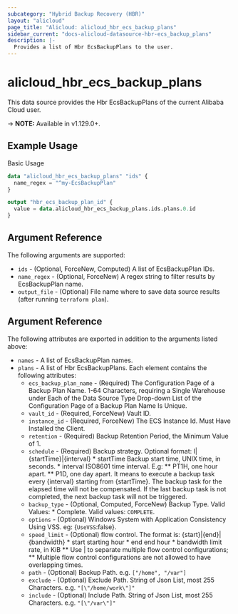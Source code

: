```yaml
---
subcategory: "Hybrid Backup Recovery (HBR)"
layout: "alicloud"
page_title: "Alicloud: alicloud_hbr_ecs_backup_plans"
sidebar_current: "docs-alicloud-datasource-hbr-ecs_backup_plans"
description: |-
  Provides a list of Hbr EcsBackupPlans to the user.
---
```


# alicloud\_hbr\_ecs\_backup\_plans

This data source provides the Hbr EcsBackupPlans of the current Alibaba Cloud user.

-> **NOTE:** Available in v1.129.0+.

## Example Usage

Basic Usage

```terraform
data "alicloud_hbr_ecs_backup_plans" "ids" {
  name_regex = "^my-EcsBackupPlan"
}

output "hbr_ecs_backup_plan_id" {
  value = data.alicloud_hbr_ecs_backup_plans.ids.plans.0.id
}           
```

## Argument Reference

The following arguments are supported:

* `ids` - (Optional, ForceNew, Computed)  A list of EcsBackupPlan IDs.
* `name_regex` - (Optional, ForceNew) A regex string to filter results by EcsBackupPlan name.
* `output_file` - (Optional) File name where to save data source results (after running `terraform plan`).

## Argument Reference

The following attributes are exported in addition to the arguments listed above:

* `names` - A list of EcsBackupPlan names.
* `plans` - A list of Hbr EcsBackupPlans. Each element contains the following attributes:
	* `ecs_backup_plan_name` - (Required) The Configuration Page of a Backup Plan Name. 1-64 Characters, requiring a Single Warehouse under Each of the Data Source Type Drop-down List of the Configuration Page of a Backup Plan Name Is Unique.
	* `vault_id` - (Required, ForceNew) Vault ID.
	* `instance_id` - (Required, ForceNew) The ECS Instance Id. Must Have Installed the Client.
	* `retention` - (Required) Backup Retention Period, the Minimum Value of 1.
	* `schedule` - (Required) Backup strategy. Optional format: I|{startTime}|{interval} * startTime Backup start time, UNIX time, in seconds. * interval ISO8601 time interval. E.g: ** PT1H, one hour apart. ** P1D, one day apart. It means to execute a backup task every {interval} starting from {startTime}. The backup task for the elapsed time will not be compensated. If the last backup task is not completed, the next backup task will not be triggered.
	* `backup_type` - (Optional, Computed, ForceNew) Backup Type. Valid Values: * Complete. Valid values: `COMPLETE`.
	* `options` - (Optional) Windows System with Application Consistency Using VSS. eg: {`UseVSS`:false}.
	* `speed_limit` - (Optional) flow control. The format is: {start}|{end}|{bandwidth} * start starting hour * end end hour * bandwidth limit rate, in KiB ** Use | to separate multiple flow control configurations; ** Multiple flow control configurations are not allowed to have overlapping times.
	* `path` - (Optional) Backup Path. e.g. `["/home", "/var"]`
	* `exclude` - (Optional) Exclude Path. String of Json List, most 255 Characters. e.g. `"[\"/home/work\"]"`
	* `include` - (Optional) Include Path. String of Json List, most 255 Characters. e.g. `"[\"/var\"]"`


